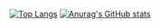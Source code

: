 [![Top Langs](https://github-readme-stats.vercel.app/api/top-langs/?username=AkiGR)](https://github.com/anuraghazra/github-readme-stats)
[![Anurag's GitHub stats](https://github-readme-stats.vercel.app/api?username=AkiGR)](https://github.com/anuraghazra/github-readme-stats)
